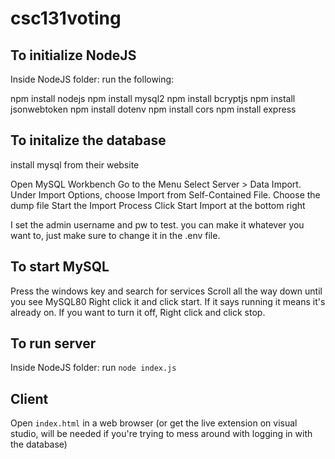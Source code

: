 # csc131voting
## To initialize NodeJS
Inside NodeJS folder:
run the following:

npm install nodejs
npm install mysql2
npm install bcryptjs
npm install jsonwebtoken
npm install dotenv
npm install cors
npm install express

## To initalize the database
install mysql from their website

Open MySQL Workbench
Go to the Menu
Select Server > Data Import.
Under Import Options, choose Import from Self-Contained File.
Choose the dump file
Start the Import Process
Click Start Import at the bottom right

I set the admin username and pw to test. you can make it whatever you want to, just make sure to change it in the .env file.

## To start MySQL 
Press the windows key and search for services
Scroll all the way down until you see MySQL80
Right click it and click start. If it says running it means it's already on. If you want to turn it off, Right click and click stop.

## To run server
Inside NodeJS folder:
run `node index.js`

## Client
Open `index.html` in a web browser  (or get the live extension on visual studio, will be needed if you're trying to mess around with logging in with the database)